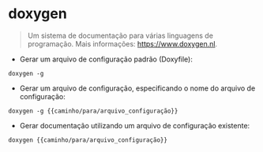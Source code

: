 # doxygen

> Um sistema de documentação para várias linguagens de programação.
> Mais informações: <https://www.doxygen.nl>.

- Gerar um arquivo de configuração padrão (Doxyfile):

`doxygen -g`

- Gerar um arquivo de configuração, especificando o nome do arquivo de configuração:

`doxygen -g {{caminho/para/arquivo_configuração}}`

- Gerar documentação utilizando um arquivo de configuração existente:

`doxygen {{caminho/para/arquivo_configuração}}`
